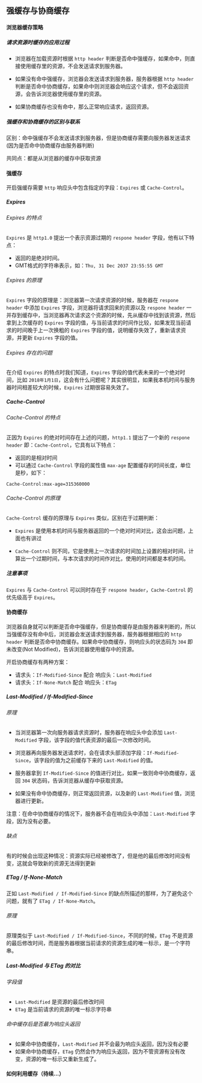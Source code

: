 ## 强缓存与协商缓存

#### 浏览器缓存策略

##### 请求资源时缓存的应用过程

* 浏览器在加载资源时根据 `http header` 判断是否命中强缓存，如果命中，则直接使用缓存里的资源，不会发送请求到服务器。

* 如果没有命中强缓存，浏览器会发送请求到服务器，服务器根据 `http header` 判断是否命中协商缓存，如果命中则浏览器会响应这个请求，但不会返回资源，会告诉浏览器使用缓存里的资源。

* 如果协商缓存也没有命中，那么正常响应请求，返回资源。

##### 强缓存和协商缓存的区别与联系

区别：命中强缓存不会发送请求到服务器，但是协商缓存需要向服务器发送请求(因为是否命中协商缓存由服务器判断)

共同点：都是从浏览器的缓存中获取资源

#### 强缓存

开启强缓存需要 `http` 响应头中包含指定的字段：`Expires` 或 `Cache-Control`。

##### Expires

###### Expires 的特点

`Expires` 是 `http1.0` 提出一个表示资源过期的 `respone header` 字段，他有以下特点：

* 返回的是绝对时间。
* GMT格式的字符串表示，如：`Thu, 31 Dec 2037 23:55:55 GMT`

###### Expires 的原理

`Expires` 字段的原理是：浏览器第一次请求资源的时候，服务器在 `respone header` 中添加 `Expires` 字段，浏览器将请求回来的资源以及 `respone header` 一并存到缓存中，当浏览器再次请求这个资源的时候，先从缓存中找到该资源，然后拿到上次缓存的 `Expires` 字段的值，与当前请求的时间作比较，如果发现当前请求的时间晚于上一次换粗的 `Expires` 字段的值，说明缓存失效了，重新请求资源，并更新 `Expires` 字段的值。

###### Expires 存在的问题

在介绍 `Expires` 的特点时我们知道，`Expires` 字段的值代表未来的一个绝对时间，比如 `2018年1月1日`，这会有什么问题呢？其实很明显，如果我本机时间与服务器时间相差较大的时候，`Expires` 过期很容易失效了。

##### Cache-Control

###### Cache-Control 的特点

正因为 `Expires` 的绝对时间存在上述的问题，`http1.1` 提出了一个新的 `respone header` 即：`Cache-Control`，它具有以下特点：

* 返回的是相对时间
* 可以通过 `Cache-Control` 字段的属性值 `max-age` 配置缓存的时间长度，单位是秒，如下：

```
Cache-Control:max-age=315360000
```

###### Cache-Control 的原理

`Cache-Control` 缓存的原理与 `Expires` 类似，区别在于过期判断：

* `Expires` 是使用本机时间与服务器返回的一个绝对时间对比，这会出问题，上面也有讲过

* `Cache-Control` 则不同，它是使用上一次请求的时间加上设置的相对时间，计算出一个过期时间，与本次请求的时间作对比，使用的时间都是本机时间。

##### 注意事项

`Expires` 与 `Cache-Control` 可以同时存在于 `respone header`，`Cache-Control` 的优先级高于 `Expires`。

#### 协商缓存

浏览器自身就可以判断是否命中强缓存，但是协商缓存是由服务器来判断的，所以当强缓存没有命中后，浏览器会发送请求到服务器，服务器根据相应的 `http header` 判断是否命中协商缓存。如果命中协商缓存，则响应头的状态码为 `304` 即未改变(Not Modified)，告诉浏览器使用缓存中的资源。

开启协商缓存有两种方案：

* 请求头：`If-Modified-Since` 配合 响应头：`Last-Modified`
* 请求头：`If-None-Match` 配合 响应头：`ETag`

##### Last-Modified / If-Modified-Since

###### 原理

* 当浏览器第一次向服务器请求资源时，服务器在响应头中会添加 `Last-Modified` 字段，该字段的值代表资源的最后一次修改时间。

* 浏览器再向服务器发送请求时，会在请求头部添加字段：`If-Modified-Since`，该字段的值为之前缓存下来的 `Last-Modified` 的值。

* 服务器拿到 `If-Modified-Since` 的值进行对比，如果一致则命中协商缓存，返回 `304` 状态码，告诉浏览器从缓存中获取资源。

* 如果没有命中协商缓存，则正常返回资源，以及新的 `Last-Modified` 值，浏览器进行更新。

注意：在命中协商缓存的情况下，服务器不会在响应头中添加：`Last-Modified` 字段，因为没有必要。

###### 缺点

有的时候会出现这种情况：资源实际已经被修改了，但是他的最后修改时间没有变，这就会导致新的资源无法得到更新

##### ETag / If-None-Match

正如 `Last-Modified / If-Modified-Since` 的缺点所描述的那样，为了避免这个问题，就有了 `ETag / If-None-Match`。

###### 原理

原理类似于 `Last-Modified / If-Modified-Since`，不同的时候，`ETag` 不是资源的最后修改时间，而是服务器根据当前请求的资源生成的唯一标示，是一个字符串。

##### Last-Modified 与 ETag 的对比

###### 字段值

* `Last-Modified` 是资源的最后修改时间
* `ETag` 是当前请求的资源的唯一标示字符串

###### 命中缓存后是否最为响应头返回

* 如果命中协商缓存，`Last-Modified` 并不会最为响应头返回，因为没有必要
* 如果命中协商缓存，`ETag` 仍然会作为响应头返回，因为不管资源有没有改变，资源的唯一标示又重新生成了。

#### 如何利用缓存（待续...）

